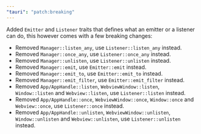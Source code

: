 ```yaml
---
"tauri": "patch:breaking"
---
```


Added `Emitter` and `Listener` traits that defines what an emitter or a listener can do, this however comes with a few breaking changes:
- Removed `Manager::listen_any`, use `Listener::listen_any` instead.
- Removed `Manager::once_any`, use `Listener::once_any` instead.
- Removed `Manager::unlisten`, use `Listener::unlisten` instead.
- Removed `Manager::emit`, use `Emitter::emit` instead.
- Removed `Manager::emit_to`, use `Emitter::emit_to` instead.
- Removed `Manager::emit_filter`, use `Emitter::emit_filter` instead.
- Removed `App/AppHandle::listen`, `WebviewWindow::listen`, `Window::listen` and `Webview::listen`, use `Listener::listen` instead.
- Removed `App/AppHandle::once`, `WebviewWindow::once`, `Window::once` and `Webview::once`, use `Listener::once` instead.
- Removed `App/AppHandle::unlisten`, `WebviewWindow::unlisten`, `Window::unlisten` and `Webview::unlisten`, use `Listener::unlisten` instead.

